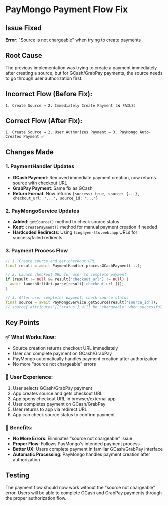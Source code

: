 # PayMongo Payment Flow Fix

## Issue Fixed
**Error**: "Source is not chargeable" when trying to create payments

## Root Cause
The previous implementation was trying to create a payment immediately after creating a source, but for GCash/GrabPay payments, the source needs to go through user authorization first.

## Incorrect Flow (Before Fix):
```
1. Create Source → 2. Immediately Create Payment (❌ FAILS)
```

## Correct Flow (After Fix):
```
1. Create Source → 2. User Authorizes Payment → 3. PayMongo Auto-Creates Payment ✅
```

## Changes Made

### 1. PaymentHandler Updates
- **GCash Payment**: Removed immediate payment creation, now returns source with checkout URL
- **GrabPay Payment**: Same fix as GCash
- **Return Format**: Now returns `{success: true, source: {...}, checkout_url: "...", source_id: "..."}`

### 2. PayMongoService Updates  
- **Added**: `getSource()` method to check source status
- **Kept**: `createPayment()` method for manual payment creation if needed
- **Hardcoded Redirects**: Using `lingayen-lto.web.app` URLs for success/failed redirects

### 3. Payment Process Flow
```dart
// 1. Create source and get checkout URL
final result = await PaymentHandler.processGCashPayment(...);

// 2. Launch checkout URL for user to complete payment
if (result != null && result['checkout_url'] != null) {
  await launchUrl(Uri.parse(result['checkout_url']));
}

// 3. After user completes payment, check source status
final source = await PayMongoService.getSource(result['source_id']);
// source['attributes']['status'] will be 'chargeable' when successful
```

## Key Points

### ✅ What Works Now:
- Source creation returns checkout URL immediately
- User can complete payment on GCash/GrabPay
- PayMongo automatically handles payment creation after authorization
- No more "source not chargeable" errors

### 🔄 User Experience:
1. User selects GCash/GrabPay payment
2. App creates source and gets checkout URL  
3. App opens checkout URL in browser/external app
4. User completes payment on GCash/GrabPay
5. User returns to app via redirect URL
6. App can check source status to confirm payment

### 🎯 Benefits:
- **No More Errors**: Eliminates "source not chargeable" issue
- **Proper Flow**: Follows PayMongo's intended payment process
- **Better UX**: Users complete payment in familiar GCash/GrabPay interface
- **Automatic Processing**: PayMongo handles payment creation after authorization

## Testing
The payment flow should now work without the "source not chargeable" error. Users will be able to complete GCash and GrabPay payments through the proper authorization flow.

